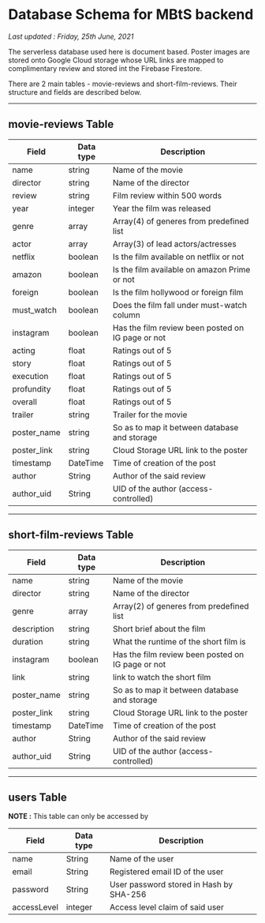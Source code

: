 # Database Schema for MBtS backend

_Last updated : Friday, 25th June, 2021_

The serverless database used here is document based. Poster images are stored onto Google Cloud storage whose URL links are mapped to complimentary review and stored int the Firebase Firestore.

There are 2 main tables - movie-reviews and short-film-reviews. Their structure and fields are described below.

---

## movie-reviews Table

| Field       | Data type     | Description                                       |
| ------------| --------------| ------------------------------------------------- |
| name        | string        | Name of the movie                                 |
| director    | string        | Name of the director                              |
| review      | string        | Film review within 500 words                      | 
| year        | integer       | Year the film was released                        |
| genre       | array<String> | Array(4) of generes from predefined list          |
| actor       | array<String> | Array(3) of lead actors/actresses                 |
| netflix     | boolean       | Is the film available on netflix or not           |
| amazon      | boolean       | Is the film available on amazon Prime or not      |
| foreign     | boolean       | Is the film hollywood or foreign film             |
| must_watch  | boolean       | Does the film fall under must-watch column        |
| instagram   | boolean       | Has the film review been posted on IG page or not |
| acting      | float         | Ratings out of 5                                  |
| story       | float         | Ratings out of 5                                  |
| execution   | float         | Ratings out of 5                                  |
| profundity  | float         | Ratings out of 5                                  |
| overall     | float         | Ratings out of 5                                  |
| trailer     | string        | Trailer for the movie                             |
| poster_name | string        | So as to map it between database and storage      |
| poster_link | string        | Cloud Storage URL link to the poster              |
| timestamp   | DateTime      | Time of creation of the post                      |
| author      | String        | Author of the said review                         |
| author_uid  | String        | UID of the author (access-controlled)             |

---

## short-film-reviews Table

| Field       | Data type     | Description                                       |
| ----------- | ------------- | ------------------------------------------------- |
| name        | string        | Name of the movie                                 |
| director    | string        | Name of the director                              |
| genre       | array<String> | Array(2) of generes from predefined list          |
| description | string        | Short brief about the film                        |
| duration    | string        | What the runtime of the short film is             |
| instagram   | boolean       | Has the film review been posted on IG page or not |
| link        | string        | link to watch the short film                      |
| poster_name | string        | So as to map it between database and storage      |
| poster_link | string        | Cloud Storage URL link to the poster              |
| timestamp   | DateTime      | Time of creation of the post                      |
| author      | String        | Author of the said review                         |
| author_uid  | String        | UID of the author (access-controlled)             |

---

## users Table

__NOTE :__ This table can only be accessed by 

| Field       | Data type     | Description                                       |
| ----------- | ------------- | ------------------------------------------------- |
| name        | String        | Name of the user                                  |
| email       | String        | Registered email ID of the user                   |
| password    | String        | User password stored in Hash by SHA-256           |
| accessLevel | integer       | Access level claim of said user                   |